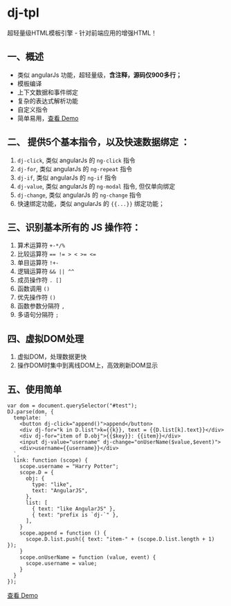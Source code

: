 # dj-tpl
超轻量级HTML模板引擎 - 针对前端应用的增强HTML！

## 一、概述
* 类似 angularJs 功能，超轻量级，**含注释，源码仅900多行；**
* 模板编译
* 上下文数据和事件绑定
* 复杂的表达式解析功能
* 自定义指令
* 简单易用，[查看 Demo](https://linjianhong.github.io/dj-tpl/docs/index.html)

## 二、 提供5个基本指令，以及快速数据绑定 ：
1. `dj-click`,  类似 angularJs 的 `ng-click` 指令
1. `dj-for`,   类似 angularJs 的 `ng-repeat` 指令
1. `dj-if`, 类似 angularJs 的 `ng-if` 指令
1. `dj-value`,  类似 angularJs 的 `ng-modal` 指令, 但仅单向绑定
1. `dj-change`, 类似 angularJs 的 `ng-change` 指令
1. 快速绑定功能，类似 angularJs 的 `{{...}}` 绑定功能；

## 三、识别基本所有的 JS 操作符：
1. 算术运算符 `+-*/%`
1. 比较运算符 `== != > < >= <=`
1. 单目运算符 `!+-`
1. 逻辑运算符 `&& || ^^`
1. 成员操作符 `. []`
1. 函数调用 `()`
1. 优先操作符 `()`
1. 函数参数分隔符 `,`
1. 多语句分隔符 `;`

## 四、虚拟DOM处理
1. 虚拟DOM，处理数据更快
1. 操作DOM时集中到离线DOM上，高效刷新DOM显示

## 五、使用简单
```
var dom = document.querySelector("#test");
DJ.parse(dom, {
  template: `
    <button dj-click="append()">append</button>
    <div dj-for="k in D.list">k={{k}}, text = {{D.list[k].text}}</div>
    <div dj-for="item of D.obj">{{$key}}: {{item}}</div>
    <input dj-value="username" dj-change="onUserName($value,$event)">
    <div>username={{username}}</div>
  `,
  link: function (scope) {
    scope.username = "Harry Potter";
    scope.D = {
      obj: {
        type: "like",
        text: "AngularJS",
      },
      list: [
        { text: "like AngularJS" },
        { text: "prefix is `dj-`" },
      ],
    }
    scope.append = function () {
      scope.D.list.push({ text: "item-" + (scope.D.list.length + 1) });
    }
    scope.onUserName = function (value, event) {
      scope.username = value;
    }
  }
});
```

[查看 Demo](https://linjianhong.github.io/dj-tpl/docs/index.html)

